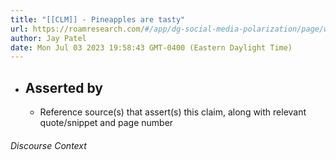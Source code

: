 ```yaml
---
title: "[[CLM]] - Pineapples are tasty"
url: https://roamresearch.com/#/app/dg-social-media-polarization/page/w8NfRg8bM
author: Jay Patel
date: Mon Jul 03 2023 19:58:43 GMT-0400 (Eastern Daylight Time)
---
```


- ## Asserted by
    - Reference source(s) that assert(s) this claim, along with relevant quote/snippet and page number

###### Discourse Context


